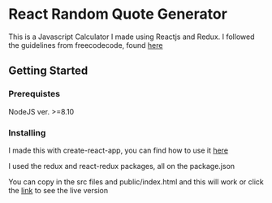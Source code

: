 # React Random Quote Generator

This is a Javascript Calculator I made using Reactjs and Redux. I followed the guidelines from freecodecode, found [here](https://www.freecodecamp.org/learn/front-end-libraries/front-end-libraries-projects/build-a-javascript-calculator)

## Getting Started

### Prerequistes 

NodeJS ver. >=8.10

### Installing

I made this with create-react-app, you can find how to use it [here](https://reactjs.org/docs/create-a-new-react-app.html)

I used the redux and react-redux packages, all on the package.json

You can copy in the src files and public/index.html and this will work or click the [link](https://zen-booth-c36d01.netlify.app) to see the live version
